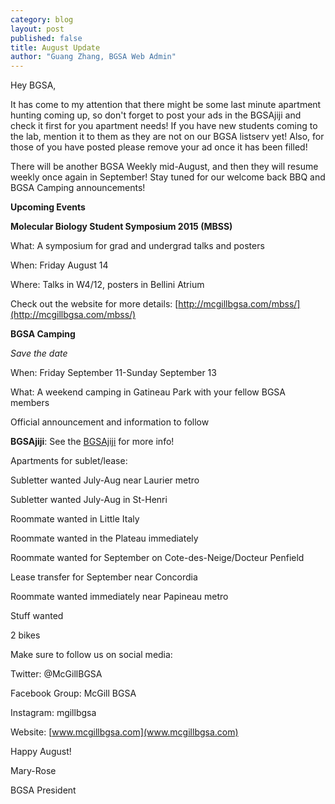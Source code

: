 ```yaml
---
category: blog
layout: post
published: false
title: August Update
author: "Guang Zhang, BGSA Web Admin"
---
```


Hey BGSA,

It has come to my attention that there might be some last minute apartment hunting coming up, so don't forget to post your ads in the BGSAjiji and check it first for you apartment needs! If you have new students coming to the lab, mention it to them as they are not on our BGSA listserv yet! Also, for those of you have posted please remove your ad once it has been filled!

There will be another BGSA Weekly mid-August, and then they will resume weekly once again in September! Stay tuned for our welcome back BBQ and BGSA Camping announcements!


**Upcoming Events**

**Molecular Biology Student Symposium 2015 (MBSS)**

What: A symposium for grad and undergrad talks and posters

When: Friday August 14

Where: Talks in W4/12, posters in Bellini Atrium

Check out the website for more details: [http://mcgillbgsa.com/mbss/](http://mcgillbgsa.com/mbss/)


**BGSA Camping**

*Save the date*

When: Friday September 11-Sunday September 13

What: A weekend camping in Gatineau Park with your fellow BGSA members

Official announcement and information to follow


**BGSAjiji**: See the [BGSAjiji](https://docs.google.com/spreadsheets/d/1s9BcBibvzUni4RXZ90X5_LQtxD_19S6mxys_-VmQ1CM/edit?pli=1#gid=0) for more info!


Apartments for sublet/lease:

Subletter wanted July-Aug near Laurier metro

Subletter wanted July-Aug in St-Henri

Roommate wanted in Little Italy

Roommate wanted in the Plateau immediately

Roommate wanted for September on Cote-des-Neige/Docteur Penfield

Lease transfer for September near Concordia

Roommate wanted immediately near Papineau metro


Stuff wanted

2 bikes



Make sure to follow us on social media:

Twitter: @McGillBGSA

Facebook Group: McGill BGSA

Instagram: mgillbgsa

Website: [www.mcgillbgsa.com](www.mcgillbgsa.com)


Happy August!  

Mary-Rose

BGSA President